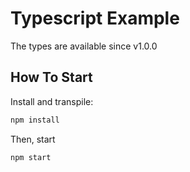 # Typescript Example

The types are available since v1.0.0

## How To Start

Install and transpile:

```bash
npm install
```

Then, start

```bash
npm start
```

